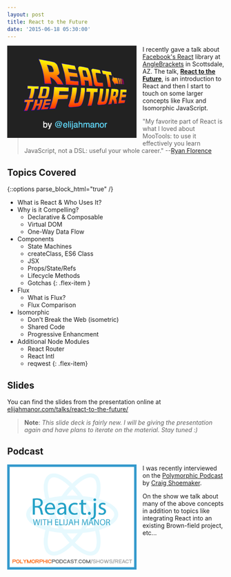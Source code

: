 ```yaml
---
layout: post
title: React to the Future
date: '2015-06-18 05:30:00'
---
```


<img src="/assets/images/2015/Jun/react-to-the-future-intro.png" style="float: left; width: 300px; margin: 0 1em 1em 0; padding: 0;" /> I recently gave a talk about [Facebook's React](http://facebook.github.io/react/) library at [AngleBrackets](https://anglebrackets.org/) in Scottsdale, AZ. The talk, [**React to the Future**](http://elijahmanor.com/talks/react-to-the-future/), is an introduction to React and then I start to touch on some larger concepts like Flux and Isomorphic JavaScript.

> "My favorite part of React is what I loved about MooTools: to use it effectively you learn JavaScript, not a DSL: useful your whole career." --[Ryan Florence](https://twitter.com/ryanflorence/status/577685415919898625)

## Topics Covered

{::options parse_block_html="true" /}
<div class="flex-container">

* What is React & Who Uses It?
* Why is it Compelling?
	* Declarative & Composable
	* Virtual DOM
	* One-Way Data Flow
* Components
	* State Machines
	* createClass, ES6 Class
	* JSX
	* Props/State/Refs
	* Lifecycle Methods
	* Gotchas
{: .flex-item }
* Flux
	* What is Flux?
	* Flux Comparison
* Isomorphic
	* Don't Break the Web (isometric)
	* Shared Code
	* Progressive Enhancment
* Additional Node Modules
	* React Router
	* React Intl
	* reqwest
{: .flex-item}

</div>

## Slides

You can find the slides from the presentation online at [elijahmanor.com/talks/react-to-the-future/](http://elijahmanor.com/talks/react-to-the-future/)

> **Note**: _This slide deck is fairly new. I will be giving the presentation again and have plans to iterate on the material. Stay tuned :)_

## Podcast

<img src="/assets/images/2015/Jun/reactjs-with-elijah-manor.png" style="float: left; width: 300px; margin: 0 1em 1em 0; padding: 0;" /> I was recently interviewed on the [Polymorphic Podcast](http://polymorphicpodcast.com/shows/react) by [Craig Shoemaker](http://twitter.com/craigshoemaker).

On the show we talk about many of the above concepts in addition to topics like integrating React into an existing Brown-field project, etc...

<div style="clear: both"></div>
